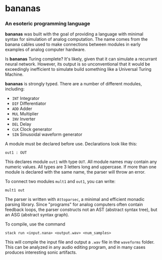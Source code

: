 # bananas
### An esoteric programming language


**bananas** was built with the goal of providing a language with minimal syntax for simulation of analog computation. The name comes from the banana cables used to make connections between modules in early examples of analog computer hardware. 

Is **bananas** Turing complete? It's likely, given that it can simulate a recurrant neural network. However, its output is so unconventional that it would be exceedingly inefficient to simulate build something like a Universal Turing Machine.

**bananas** is strongly typed. There are a number of different modules, including:

- `INT` Integrator
- `DIF` Differentiator
- `ADD` Adder
- `MUL` Multiplier
- `INV` Inverter
- `DEL` Delay
- `CLK` Clock generator
- `SIN` Sinusoidal waveform generator

A module must be declared before use. Declarations look like this:

`out1 : OUT`

This declares module `out1` with type `OUT`. All module names may contain any numeric values. All types are 3 letters long and uppercase. If more than one module is declared with the same name, the parser will throw an error. 

To connect two modules `mult1` and `out1`, you can write:

`mult1 out`

The parser is written with `Attoparsec`, a minimal and efficient monadic parsing library. Since "programs" for analog computers often contain feedback loops, the parser constructs not an AST (abstract syntax tree), but an ASG (abstract syntax graph).

To compile, use the command

`stack run <input.nana> <output.wav> <num_samples>`

This will compile the input file and output a `.wav` file in the `waveforms` folder. This can be analyzed in any audio editing program, and in many cases produces interesting sonic artifacts.
